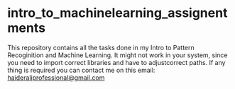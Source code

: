 # intro_to_machinelearning_assignentments
This repository contains all the tasks done in my Intro to Pattern Recoginition and Machine Learning.
It might not work in your system, since you need to import correct libraries and have to adjustcorrect paths. If any thing is required you can contact me on this email: haideraliprofessional@gmail.com
